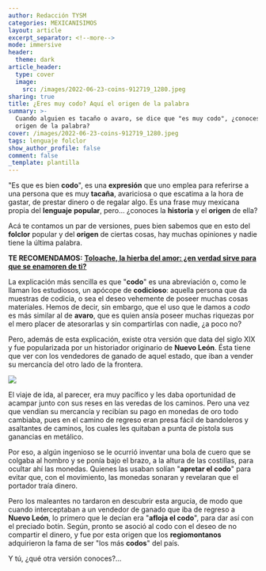 ```yaml
---
author: Redacción TYSM
categories: MEXICANISIMOS
layout: article
excerpt_separator: <!--more-->
mode: immersive
header:
  theme: dark
article_header:
  type: cover
  image:
    src: /images/2022-06-23-coins-912719_1280.jpeg
sharing: true
title: ¿Eres muy codo? Aquí el origen de la palabra
summary: >-
  Cuando alguien es tacaño o avaro, se dice que "es muy codo", ¿conoces el
  origen de la palabra?
cover: /images/2022-06-23-coins-912719_1280.jpeg
tags: lenguaje folclor
show_author_profile: false
comment: false
_template: plantilla
---
```







"Es que es bien **codo**", es una **expresión** que uno emplea para referirse a una persona que es muy **tacaña**, avariciosa o que escatima a la hora de gastar, de prestar dinero o de regalar algo. Es una frase muy mexicana propia del **lenguaje** **popular**, pero… ¿conoces la **historia** y el **origen** de ella?

Acá te contamos un par de versiones, pues bien sabemos que en esto del **folclor** popular y del **origen** de ciertas cosas, hay muchas opiniones y nadie tiene la última palabra.

**TE RECOMENDAMOS:** [**Toloache, la hierba del amor: ¿en verdad sirve para que se enamoren de ti?**](https://blog.tonoysumariachi.com/mexicanisimos/2022/08/18/toloache-la-hierba-del-amor-en-verdad-sirve-para-que-se-enamoren-de-ti.html)

La explicación más sencilla es que "**codo**" es una abreviación o, como le llaman los estudiosos, un apócope de **codicioso**: aquella persona que da muestras de codicia, o sea el deseo vehemente de poseer muchas cosas materiales. Hemos de decir, sin embargo, que el uso que le damos a _codo_ es más similar al de **avaro**, que es quien ansía poseer muchas riquezas por el mero placer de atesorarlas y sin compartirlas con nadie, ¿a poco no?

Pero, además de esta explicación, existe otra versión que data del siglo XIX y fue popularizada por un historiador originario de **Nuevo León**. Ésta tiene que ver con los vendedores de ganado de aquel estado, que iban a vender su mercancía del otro lado de la frontera.

![](https://upload.wikimedia.org/wikipedia/commons/thumb/2/24/Tudanca.JPG/1024px-Tudanca.JPG)

El viaje de ida, al parecer, era muy pacífico y les daba oportunidad de acampar junto con sus reses en las veredas de los caminos. Pero una vez que vendían su mercancía y recibían su pago en monedas de oro todo cambiaba, pues en el camino de regreso eran presa fácil de bandoleros y asaltantes de caminos, los cuales les quitaban a punta de pistola sus ganancias en metálico.

Por eso, a algún ingenioso se le ocurrió inventar una bola de cuero que se colgaba al hombro y se ponía bajo el brazo, a la altura de las costillas, para ocultar ahí las monedas. Quienes las usaban solían "**apretar el codo**" para evitar que, con el movimiento, las monedas sonaran y revelaran que el portador traía dinero.

Pero los maleantes no tardaron en descubrir esta argucia, de modo que cuando interceptaban a un vendedor de ganado que iba de regreso a **Nuevo León**, lo primero que le decían era "**afloja el codo**", para dar así con el preciado botín. Según, pronto se asoció al codo con el deseo de no compartir el dinero, y fue por esta origen que los **regiomontanos** adquirieron la fama de ser "los más **codos**" del país.

Y tú, ¿qué otra versión conoces?…
